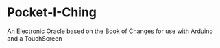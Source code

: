 # Pocket-I-Ching
An Electronic Oracle based on the Book of Changes for use with Arduino and a TouchScreen
